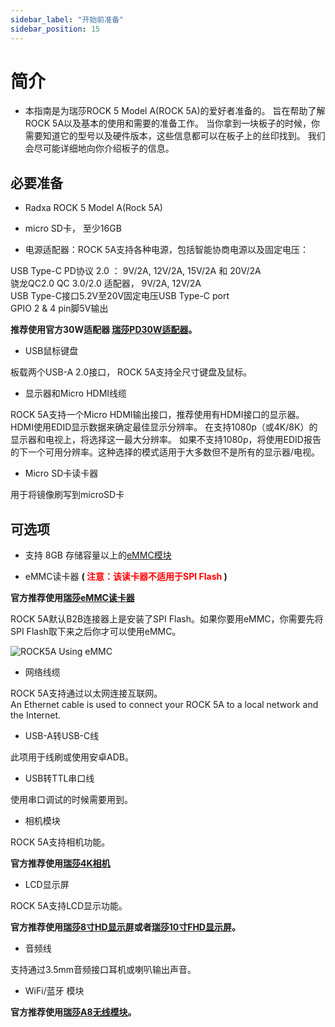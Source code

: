 ```yaml
---
sidebar_label: "开始前准备"
sidebar_position: 15
---
```


# 简介

- 本指南是为瑞莎ROCK 5 Model A(ROCK 5A)的爱好者准备的。 旨在帮助了解ROCK 5A以及基本的使用和需要的准备工作。 当你拿到一块板子的时候，你需要知道它的型号以及硬件版本，这些信息都可以在板子上的丝印找到。 我们会尽可能详细地向你介绍板子的信息。

## 必要准备

- Radxa ROCK 5 Model A(Rock 5A)

- micro SD卡， 至少16GB

- 电源适配器：ROCK 5A支持各种电源，包括智能协商电源以及固定电压：

USB Type-C PD协议 2.0 ： 9V/2A, 12V/2A, 15V/2A 和 20V/2A  
骁龙QC2.0 QC 3.0/2.0 适配器， 9V/2A, 12V/2A  
USB Type-C接口5.2V至20V固定电压USB Type-C port  
GPIO 2 & 4 pin脚5V输出

**推荐使用官方30W适配器 [瑞莎PD30W适配器](../../../accessories/pd_30w)。**

- USB鼠标键盘

板载两个USB-A 2.0接口， ROCK 5A支持全尺寸键盘及鼠标。

- 显示器和Micro HDMI线缆

ROCK 5A支持一个Micro HDMI输出接口，推荐使用有HDMI接口的显示器。  
HDMI使用EDID显示数据来确定最佳显示分辨率。 在支持1080p（或4K/8K）的显示器和电视上，将选择这一最大分辨率。
如果不支持1080p，将使用EDID报告的下一个可用分辨率。这种选择的模式适用于大多数但不是所有的显示器/电视。

- Micro SD卡读卡器

用于将镜像刷写到microSD卡

## 可选项

- 支持 8GB 存储容量以上的[eMMC模块](https://docs.radxa.com/accessories/emmc_module)

- eMMC读卡器 **( <font color='red'>注意：该读卡器不适用于SPI Flash</font> )**

**官方推荐使用[瑞莎eMMC读卡器](../../../accessories/emmc_reader)**

ROCK 5A默认B2B连接器上是安装了SPI Flash。如果你要用eMMC，你需要先将SPI Flash取下来之后你才可以使用eMMC。

![ROCK5A Using eMMC](/img/rock5a/rock5a-use-emmc.webp)

- 网络线缆

ROCK 5A支持通过以太网连接互联网。  
An Ethernet cable is used to connect your ROCK 5A to a local network and the Internet.

- USB-A转USB-C线

此项用于线刷或使用安卓ADB。

- USB转TTL串口线

使用串口调试的时候需要用到。

- 相机模块

ROCK 5A支持相机功能。

**官方推荐使用[瑞莎4K相机](../../../accessories/camera_4k)**

- LCD显示屏

ROCK 5A支持LCD显示功能。

**官方推荐使用[瑞莎8寸HD显示屏](../../../accessories/lcd-8-hd)或者[瑞莎10寸FHD显示屏](../../../accessories/lcd-10-fhd)。**

- 音频线

支持通过3.5mm音频接口耳机或喇叭输出声音。

- WiFi/蓝牙 模块

**官方推荐使用[瑞莎A8无线模块](../../../accessories/wireless-a8)。**
